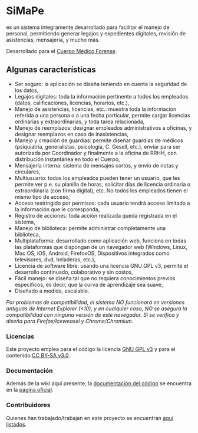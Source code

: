 # SiMaPe
es un sistema íntegramente desarrollado para facilitar el manejo de personal, permitiendo generar legajos y expedientes digitales, revisión de asistencias, mensajería, y mucho más.

Desarrollado para el [Cuerpo Médico Forense](http://www.csjn.gov.ar/cmfcs/index.htm).

## Algunas características ##
  * Ser seguro: la aplicación se diseña teniendo en cuenta la seguridad de los datos,
  * Legajos digitales: toda la información pertinente a todos los empleados (datos, calificaciones, licencias, horarios, etc.),
  * Manejo de asistencias, licencias, etc.: muestra toda la información referida a una persona o a una fecha particular, permite cargar licencias ordinarias y extraordinarias, y toda tarea relacionada,
  * Manejo de reemplazos: designar empleados administrativos a oficinas, y designar reemplazos en caso de inasistencias,
  * Manejo y creación de guardias: permite diseñar guardias de médicos (psiquiatría, generalistas, psicología, C. Gesell, etc.), enviar para ser autorizada por Coordinador y finalmente a la oficina de RRHH, con distribución instantánea en todo el Cuerpo,
  * Mensajería interna: sistema de mensajes cortos, y envío de notas y circulares,
  * Multiusuario: todos los empleados pueden tener un usuario, que les permite ver p.e. su planilla de horas, solicitar días de licencia ordinaria o extraordinaria (con firma digital), etc.  No todos los empleados tienen el mismo tipo de acceso,
  * Acceso restringido por permisos: cada usuario tendrá acceso limitado a la información que le corresponda,
  * Registro de acciones: toda acción realizada queda registrada en el sistema,
  * Manejo de biblioteca: permite administrar completamente una biblioteca,
  * Multiplataforma: desarrollado como aplicación web, funciona en todas las plataformas que dispongan de un navegador web (Windows, Linux, Mac OS, iOS, Android, FirefoxOS, Dispositivos integrados como televisores, dvd, heladeras, etc.),
  * Licencia de software libre: usando una licencia GNU GPL v3, permite el desarrollo continuado, colaborativo y sin costos,
  * Fácil manejo: se diseña tal que no requiera conocimientos previos específicos, es decir, que la curva de aprendizaje sea suave,
  * Diseñado a medida, escalable.

_Por problemas de compatibilidad, el sistema NO funcionará en versiones antiguas de Internet Explorer (<10), y en cualquier caso, NO se asegura la compatibilidad con ninguna versión de este navegador. Sí se verifica y diseña para Firefox/Iceweasel y Chrome/Chromium._


### Licencias ###
Este proyecto emplea para el código la licencia [GNU GPL v3](http://www.spanish-translator-services.com/espanol/t/gnu/gpl-ar.html) y para el contenido [CC BY-SA v3.0](https://creativecommons.org/licenses/by-sa/3.0/).

### Documentación ###
Además de la wiki aquí presente, la [documentación del código](http://man.simape.cf) se encuentra en la [página oficial](http://www.simape.cf).

### Contribuidores ###
Quienes han trabajado/trabajan en este proyecto se encuentran [aquí listados](Contribuidores).
